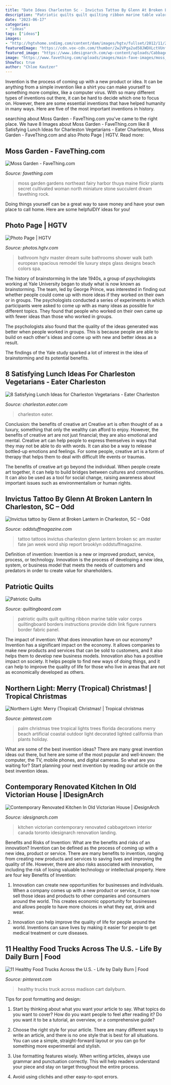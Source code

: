 ```yaml
---
title: "Date Ideas Charleston Sc - Invictus Tattoo By Glenn At Broken Lantern In Charleston, Sc – Odd"
description: "Patriotic quilts quilt quilting ribbon marine table valor corps quiltingboard borders instructions provide didn link figure runners border fabric panel"
date: "2023-06-17"
categories:
- "ideas"
tags: ["ideas"]
images:
- "http://hgtvhome.sndimg.com/content/dam/images/hgtv/fullset/2012/11/2/4/DH2013_Master-Suite-Bathroom-05-Master-Bath_s3x4.jpg.rend.hgtvcom.616.822.suffix/1400975069720.jpeg"
featuredImage: "https://cdn.vox-cdn.com/thumbor/2w2VPga2ud58JWDXLctVUnfrifc=/156x0:1104x711/1200x900/filters:focal(156x0:1104x711)/cdn.vox-cdn.com/uploads/chorus_image/image/49412795/Screen_Shot_2016-04-27_at_9.24.22_AM.0.0.png"
featured_image: "https://www.idesignarch.com/wp-content/uploads/Cabbagetown-Kitchen_2.jpg"
image: "https://www.favething.com/uploads/images/main-fave-images/moss_garden-1.jpg"
ShowToc: true
author: "Chloe Kautzer"
---
```



Invention is the process of coming up with a new product or idea. It can be anything from a simple invention like a shirt you can make yourself to something more complex, like a computer virus. With so many different types of inventions out there, it can be hard to decide which one to focus on. However, there are some essential inventions that have helped humanity in many ways. Here are five of the most important inventions in history.

	

		
searching about Moss Garden - FaveThing.com you've came to the right place. We have 8 Images about Moss Garden - FaveThing.com like 8 Satisfying Lunch Ideas for Charleston Vegetarians - Eater Charleston, Moss Garden - FaveThing.com and also Photo Page | HGTV. Read more:
		
    
## Moss Garden - FaveThing.com

<img loading=lazy src="https://www.favething.com/uploads/images/main-fave-images/moss_garden-1.jpg" onerror="this.onerror=null;this.src='https://tse2.mm.bing.net/th?id=OIP.FY0wHgJMq7g7Evc5E8IKAQHaKf&amp;pid=15.1';" alt="Moss Garden - FaveThing.com">

_Source: favething.com_

>moss garden gardens northeast fairy harbor thuya maine flickr plants secret cultivated woman north miniature stone succulent dream favething rock. 

	

Doing things yourself can be a great way to save money and have your own place to call home. Here are some helpfulDIY ideas for you!

    
## Photo Page | HGTV

<img loading=lazy src="http://hgtvhome.sndimg.com/content/dam/images/hgtv/fullset/2012/11/2/4/DH2013_Master-Suite-Bathroom-05-Master-Bath_s3x4.jpg.rend.hgtvcom.616.822.suffix/1400975069720.jpeg" onerror="this.onerror=null;this.src='https://tse2.mm.bing.net/th?id=OIP.XDDJN4yNg41-Dy_11ORFgQHaJ4&amp;pid=15.1';" alt="Photo Page | HGTV">

_Source: photos.hgtv.com_

>bathroom hgtv master dream suite bathrooms shower walk bath european spacious remodel tile luxury steps glass designs beach colors spa. 

	

The history of brainstorming
In the late 1940s, a group of psychologists working at Yale University began to study what is now known as brainstorming. The team, led by George Prince, was interested in finding out whether people could come up with more ideas if they worked on their own or in groups.
The psychologists conducted a series of experiments in which participants were asked to come up with as many ideas as possible for different topics. They found that people who worked on their own came up with fewer ideas than those who worked in groups.

The psychologists also found that the quality of the ideas generated was better when people worked in groups. This is because people are able to build on each other's ideas and come up with new and better ideas as a result.

The findings of the Yale study sparked a lot of interest in the idea of brainstorming and its potential benefits.

    
## 8 Satisfying Lunch Ideas For Charleston Vegetarians - Eater Charleston

<img loading=lazy src="https://cdn.vox-cdn.com/thumbor/2w2VPga2ud58JWDXLctVUnfrifc=/156x0:1104x711/1200x900/filters:focal(156x0:1104x711)/cdn.vox-cdn.com/uploads/chorus_image/image/49412795/Screen_Shot_2016-04-27_at_9.24.22_AM.0.0.png" onerror="this.onerror=null;this.src='https://tse4.mm.bing.net/th?id=OIP.IbFGMZ06Jtwc0qxMPU-LHgEgDY&amp;pid=15.1';" alt="8 Satisfying Lunch Ideas for Charleston Vegetarians - Eater Charleston">

_Source: charleston.eater.com_

>charleston eater. 

	

Conclusion: the benefits of creative art
Creative art is often thought of as a luxury, something that only the wealthy can afford to enjoy. However, the benefits of creative art are not just financial; they are also emotional and mental.
Creative art can help people to express themselves in ways that they may not be able to do with words. It can also be a way to release bottled-up emotions and feelings. For some people, creative art is a form of therapy that helps them to deal with difficult life events or traumas.

The benefits of creative art go beyond the individual. When people create art together, it can help to build bridges between cultures and communities. It can also be used as a tool for social change, raising awareness about important issues such as environmentalism or human rights.

    
## Invictus Tattoo By Glenn At Broken Lantern In Charleston, SC – Odd

<img loading=lazy src="https://oddstuffmagazine.com/wp-content/uploads/2015/01/Invictus-tattoo-by-Glenn-at-Broken-Lantern-in-Charleston-SC.jpg" onerror="this.onerror=null;this.src='https://tse4.mm.bing.net/th?id=OIP.wiahjeZOWrHyH7jA935BXQHaJ4&amp;pid=15.1';" alt="Invictus tattoo by Glenn at Broken Lantern in Charleston, SC – Odd">

_Source: oddstuffmagazine.com_

>tattoo tattoos invictus charleston glenn lantern broken sc am master fate jan week word ship report brooklyn oddstuffmagazine. 

	

Definition of invention:
Invention is a new or improved product, service, process, or technology. Innovation is the process of developing a new idea, system, or business model that meets the needs of customers and predators in order to create value for shareholders.

    
## Patriotic Quilts

<img loading=lazy src="http://www.quiltingboard.com/attachments/pictures-f5/201571d1306195200-attachment-201565.jpe" onerror="this.onerror=null;this.src='https://tse2.mm.bing.net/th?id=OIP.ek6Leu987ImA22A2lyiyTgHaJ4&amp;pid=15.1';" alt="Patriotic Quilts">

_Source: quiltingboard.com_

>patriotic quilts quilt quilting ribbon marine table valor corps quiltingboard borders instructions provide didn link figure runners border fabric panel. 

	

The impact of invention: What does innovation have on our economy?
Invention has a significant impact on the economy. It allows companies to make new products and services that can be sold to customers, and it also helps them to develop new business models. Innovation also has a positive impact on society. It helps people to find new ways of doing things, and it can help to improve the quality of life for those who live in areas that are not as economically developed as others.

    
## Northern Light: Merry (Tropical) Christmas! | Tropical Christmas

<img loading=lazy src="https://i.pinimg.com/originals/ab/e6/68/abe668b76e0ec0d3689ceace22e4cbdb.jpg" onerror="this.onerror=null;this.src='https://tse4.mm.bing.net/th?id=OIP.jdsJ3WU5lNZqAMOLWh3mYgHaJ4&amp;pid=15.1';" alt="Northern Light: Merry (Tropical) Christmas! | Tropical christmas">

_Source: pinterest.com_

>palm christmas tree tropical lights trees florida decorations merry beach artificial coastal outdoor light decorated lighted california than plants holiday. 

	

What are some of the best invention ideas?
There are many great invention ideas out there, but here are some of the most popular and well-known: the computer, the TV, mobile phones, and digital cameras. So what are you waiting for? Start planning your next invention by reading our article on the best invention ideas.

    
## Contemporary Renovated Kitchen In Old Victorian House | IDesignArch

<img loading=lazy src="https://www.idesignarch.com/wp-content/uploads/Cabbagetown-Kitchen_2.jpg" onerror="this.onerror=null;this.src='https://tse1.mm.bing.net/th?id=OIP.AhRXTSq99AHmZ17DWJt0IgHaFJ&amp;pid=15.1';" alt="Contemporary Renovated Kitchen In Old Victorian House | iDesignArch">

_Source: idesignarch.com_

>kitchen victorian contemporary renovated cabbagetown interior canada toronto idesignarch renovation landing. 

	

Benefits and Risks of Invention: What are the benefits and risks of an innovation?
Invention can be defined as the process of coming up with a new idea, product or service. There are many benefits to invention, ranging from creating new products and services to saving lives and improving the quality of life. However, there are also risks associated with innovation, including the risk of losing valuable technology or intellectual property. Here are four key Benefits of Invention: 
1) Innovation can create new opportunities for businesses and individuals. When a company comes up with a new product or service, it can now sell those ideas and products to other companies and consumers around the world. This creates economic opportunity for businesses and allows people to have more choices in what they eat, drink and wear. 

2) Innovation can help improve the quality of life for people around the world. Inventions can save lives by making it easier for people to get medical treatment or cure diseases.

    
## 11 Healthy Food Trucks Across The U.S. - Life By Daily Burn | Food

<img loading=lazy src="https://i.pinimg.com/736x/5b/44/c6/5b44c6ccd2f907b153504365ce6bf743.jpg" onerror="this.onerror=null;this.src='https://tse3.mm.bing.net/th?id=OIP.ZQ3VCbhWWvxDl1RW0D1F9AHaHV&amp;pid=15.1';" alt="11 Healthy Food Trucks Across the U.S. - Life by Daily Burn | Food">

_Source: pinterest.com_

>healthy trucks truck across madison cart dailyburn. 

	

Tips for post formatting and design:
1. Start by thinking about what you want your article to say. What topics do you want to cover? How do you want people to feel after reading it? Do you want it to be a tutorial, an overview, or a comprehensive guide?
2. Choose the right style for your article. There are many different ways to write an article, and there is no one style that is best for all situations. You can use a simple, straight-forward layout or you can go for something more experimental and stylish.

3. Use formatting features wisely. When writing articles, always use grammar and punctuation correctly. This will help readers understand your piece and stay on target throughout the entire process.

4. Avoid using clichés and other easy-to-spot errors.

